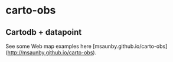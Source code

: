 # carto-obs
## Cartodb + datapoint

See some Web map examples here [msaunby.github.io/carto-obs] (http://msaunby.github.io/carto-obs).


